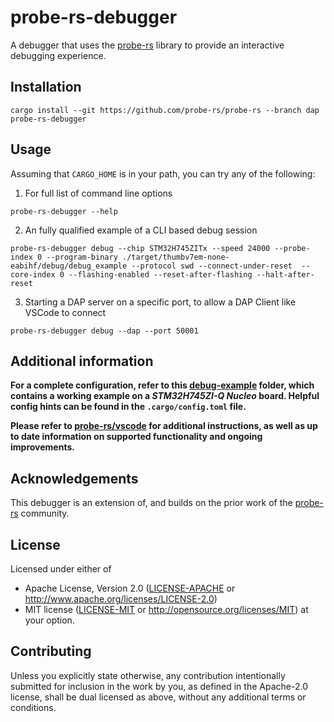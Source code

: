 # probe-rs-debugger

A debugger that uses the [probe-rs](https://github.com/probe-rs/probe-rs) library to provide an interactive debugging experience.

## Installation

```
cargo install --git https://github.com/probe-rs/probe-rs --branch dap probe-rs-debugger
```

## Usage

Assuming that `CARGO_HOME` is in your path, you can try any of the following:

1. For full list of command line options

```
probe-rs-debugger --help
``` 

2. An fully qualified example of a CLI based debug session

```
probe-rs-debugger debug --chip STM32H745ZITx --speed 24000 --probe-index 0 --program-binary ./target/thumbv7em-none-eabihf/debug/debug_example --protocol swd --connect-under-reset  --core-index 0 --flashing-enabled --reset-after-flashing --halt-after-reset
```

3. Starting a DAP server on a specific port, to allow a DAP Client like VSCode to connect 

```
probe-rs-debugger debug --dap --port 50001
```

## Additional information

**For a complete configuration, refer to this [debug-example](https://github.com/probe-rs/vscode/tree/master/debug_example) folder, which contains a working example on a _STM32H745ZI-Q Nucleo_ board. Helpful config hints can be found in the `.cargo/config.toml` file.**

**Please refer to [probe-rs/vscode](https://github.com/probe-rs/vscode) for additional instructions, as well as up to date information on supported functionality and ongoing improvements.**

## Acknowledgements

This debugger is an extension of, and builds on the prior work of the [probe-rs](https://github.com/probe-rs) community.

## License

Licensed under either of

 * Apache License, Version 2.0 ([LICENSE-APACHE](LICENSE-APACHE) or
   http://www.apache.org/licenses/LICENSE-2.0)
 * MIT license ([LICENSE-MIT](LICENSE-MIT) or
   http://opensource.org/licenses/MIT) at your option.

## Contributing

Unless you explicitly state otherwise, any contribution intentionally submitted
for inclusion in the work by you, as defined in the Apache-2.0 license, shall
be dual licensed as above, without any additional terms or conditions.

